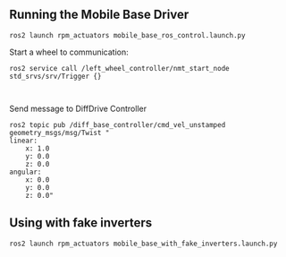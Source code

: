 ## Running the Mobile Base Driver
```
ros2 launch rpm_actuators mobile_base_ros_control.launch.py
```

Start a wheel to  communication:
```
ros2 service call /left_wheel_controller/nmt_start_node std_srvs/srv/Trigger {}



```

Send message to DiffDrive Controller
```
ros2 topic pub /diff_base_controller/cmd_vel_unstamped geometry_msgs/msg/Twist "
linear:
	x: 1.0
	y: 0.0
	z: 0.0
angular:
	x: 0.0
	y: 0.0
	z: 0.0"
```

## Using with fake inverters
```
ros2 launch rpm_actuators mobile_base_with_fake_inverters.launch.py
```
